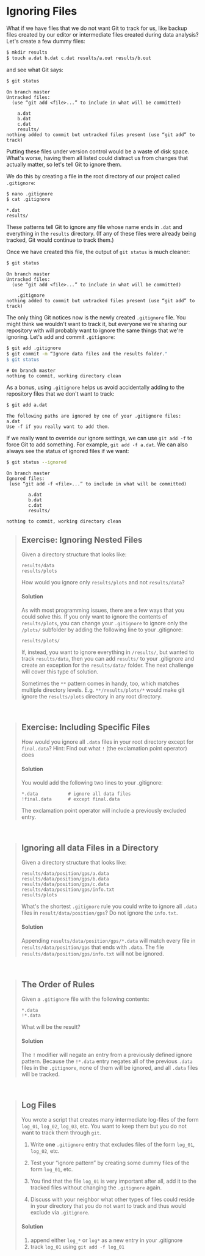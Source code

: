 # Ignoring Files

What if we have files that we do not want Git to track for us, like backup files created by our editor or intermediate files created during data analysis? Let's create a few dummy files:

```bash
$ mkdir results
$ touch a.dat b.dat c.dat results/a.out results/b.out
```

and see what Git says:

```bash
$ git status
```

```output
On branch master
Untracked files:
  (use “git add <file>...” to include in what will be committed)

	a.dat
	b.dat
	c.dat
	results/
nothing added to commit but untracked files present (use “git add” to track)
```

Putting these files under version control would be a waste of disk space. What's worse, having them all listed could distract us from changes that actually matter, so let's tell Git to ignore them.

We do this by creating a file in the root directory of our project called `.gitignore`:

```bash
$ nano .gitignore
$ cat .gitignore
```

```output
*.dat
results/
```

These patterns tell Git to ignore any file whose name ends in `.dat` and everything in the `results` directory. (If any of these files were already being tracked, Git would continue to track them.)

Once we have created this file, the output of `git status` is much cleaner:

```bash
$ git status
```

```output
On branch master
Untracked files:
  (use “git add <file>...” to include in what will be committed)

	.gitignore
nothing added to commit but untracked files present (use “git add” to track)
```

The only thing Git notices now is the newly created `.gitignore` file. You might think we wouldn't want to track it, but everyone we're sharing our repository with will probably want to ignore the same things that we're ignoring. Let's add and commit `.gitignore`:

```bash
$ git add .gitignore
$ git commit -m “Ignore data files and the results folder."
$ git status
```

```output
# On branch master
nothing to commit, working directory clean
```

As a bonus, using `.gitignore` helps us avoid accidentally adding to the repository files that we don't want to track:

```bash
$ git add a.dat
```

```output
The following paths are ignored by one of your .gitignore files:
a.dat
Use -f if you really want to add them.
```

If we really want to override our ignore settings, we can use `git add -f` to force Git to add something. For example, `git add -f a.dat`. We can also always see the status of ignored files if we want:

```bash
$ git status --ignored
```

```output
On branch master
Ignored files:
 (use “git add -f <file>...” to include in what will be committed)

        a.dat
        b.dat
        c.dat
        results/

nothing to commit, working directory clean
```

> ## Exercise: Ignoring Nested Files
>
> Given a directory structure that looks like:
>
> ```
> results/data
> results/plots
> ```
>
> How would you ignore only `results/plots` and not `results/data`?
>
> #### Solution
>
> As with most programming issues, there are a few ways that you could solve this. If you only want to ignore the contents of `results/plots`, you can change your `.gitignore` to ignore only the `/plots/` subfolder by adding the following line to your .gitignore:
>
> `results/plots/`
>
> If, instead, you want to ignore everything in `/results/`, but wanted to track `results/data`, then you can add `results/` to your .gitignore and create an exception for the `results/data/` folder. The next challenge will cover this type of solution.
>
> Sometimes the `**` pattern comes in handy, too, which matches multiple directory levels. E.g. `**/results/plots/*` would make git ignore the `results/plots` directory in any root directory.

&nbsp;

> ## Exercise: Including Specific Files
>
> How would you ignore all `.data` files in your root directory except for
> `final.data`?
> Hint: Find out what `!` (the exclamation point operator) does
>
> #### Solution
>
> You would add the following two lines to your .gitignore:
>
> ```
> *.data           # ignore all data files
> !final.data      # except final.data
> ```
>
> The exclamation point operator will include a previously excluded entry.

&nbsp;

> ## Ignoring all data Files in a Directory
>
> Given a directory structure that looks like:
>
> ```
> results/data/position/gps/a.data
> results/data/position/gps/b.data
> results/data/position/gps/c.data
> results/data/position/gps/info.txt
> results/plots
> ```
>
> What's the shortest `.gitignore` rule you could write to ignore all `.data` files in `result/data/position/gps`? Do not ignore the `info.txt`.
>
> #### Solution
>
> Appending `results/data/position/gps/*.data` will match every file in `results/data/position/gps` that ends with `.data`. The file `results/data/position/gps/info.txt` will not be ignored.

&nbsp;

> ## The Order of Rules
>
> Given a `.gitignore` file with the following contents:
>
> ```
> *.data
> !*.data
> ```
>
> What will be the result?
>
> #### Solution
>
> The `!` modifier will negate an entry from a previously defined ignore pattern. Because the `!*.data` entry negates all of the previous `.data` files in the `.gitignore`, none of them will be ignored, and all `.data` files will be tracked.

&nbsp;

> ## Log Files
>
> You wrote a script that creates many intermediate log-files of the form `log_01`, `log_02`, `log_03`, etc. You want to keep them but you do not want to track them through `git`.
>
> 1. Write **one** `.gitignore` entry that excludes files of the form `log_01`, `log_02`, etc.
>
> 2. Test your “ignore pattern” by creating some dummy files of the form `log_01`, etc.
>
> 3. You find that the file `log_01` is very important after all, add it to the tracked files without changing the `.gitignore` again.
>
> 4. Discuss with your neighbor what other types of files could reside in your directory that you do not want to track and thus would exclude via `.gitignore`.
>
> #### Solution
>
> 1. append either `log_*` or `log*` as a new entry in your .gitignore
> 2. track `log_01` using `git add -f log_01`
